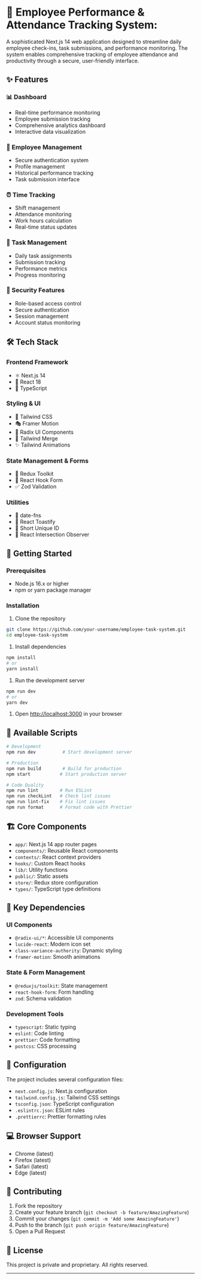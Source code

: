 # 🚀 Employee Performance & Attendance Tracking System:

A sophisticated Next.js 14 web application designed to streamline daily employee check-ins, task submissions, and performance monitoring. The system enables comprehensive tracking of employee attendance and productivity through a secure, user-friendly interface.

## ✨ Features

### 📊 Dashboard

- Real-time performance monitoring
- Employee submission tracking
- Comprehensive analytics dashboard
- Interactive data visualization

### 👥 Employee Management

- Secure authentication system
- Profile management
- Historical performance tracking
- Task submission interface

### ⏰ Time Tracking

- Shift management
- Attendance monitoring
- Work hours calculation
- Real-time status updates

### 📝 Task Management

- Daily task assignments
- Submission tracking
- Performance metrics
- Progress monitoring

### 🔐 Security Features

- Role-based access control
- Secure authentication
- Session management
- Account status monitoring

## 🛠️ Tech Stack

### Frontend Framework

- ⚛️ Next.js 14
- 📱 React 18
- 🔷 TypeScript

### Styling & UI

- 🎨 Tailwind CSS
- 🎭 Framer Motion
- 🎯 Radix UI Components
- 💅 Tailwind Merge
- ✨ Tailwind Animations

### State Management & Forms

- 🔄 Redux Toolkit
- 📝 React Hook Form
- ✅ Zod Validation

### Utilities

- 📅 date-fns
- 🔔 React Toastify
- 🎯 Short Unique ID
- 📱 React Intersection Observer

## 🚀 Getting Started

### Prerequisites

- Node.js 16.x or higher
- npm or yarn package manager

### Installation

1. Clone the repository
```bash
git clone https://github.com/your-username/employee-task-system.git
cd employee-task-system
```

1. Install dependencies
```bash
npm install
# or
yarn install
```

1. Run the development server
```bash
npm run dev
# or
yarn dev
```

1. Open [http://localhost:3000](http://localhost:3000) in your browser

## 📜 Available Scripts

```bash
# Development
npm run dev          # Start development server

# Production
npm run build        # Build for production
npm start           # Start production server

# Code Quality
npm run lint        # Run ESLint
npm run checkLint   # Check lint issues
npm run lint-fix    # Fix lint issues
npm run format      # Format code with Prettier
```

## 🏗️ Core Components

- `app/`: Next.js 14 app router pages
- `components/`: Reusable React components
- `contexts/`: React context providers
- `hooks/`: Custom React hooks
- `lib/`: Utility functions
- `public/`: Static assets
- `store/`: Redux store configuration
- `types/`: TypeScript type definitions

## 🎯 Key Dependencies

### UI Components
- `@radix-ui/*`: Accessible UI components
- `lucide-react`: Modern icon set
- `class-variance-authority`: Dynamic styling
- `framer-motion`: Smooth animations

### State & Form Management
- `@reduxjs/toolkit`: State management
- `react-hook-form`: Form handling
- `zod`: Schema validation

### Development Tools
- `typescript`: Static typing
- `eslint`: Code linting
- `prettier`: Code formatting
- `postcss`: CSS processing

## 🔧 Configuration

The project includes several configuration files:
- `next.config.js`: Next.js configuration
- `tailwind.config.js`: Tailwind CSS settings
- `tsconfig.json`: TypeScript configuration
- `.eslintrc.json`: ESLint rules
- `.prettierrc`: Prettier formatting rules

## 💻 Browser Support

- Chrome (latest)
- Firefox (latest)
- Safari (latest)
- Edge (latest)

## 🤝 Contributing

1. Fork the repository
2. Create your feature branch (`git checkout -b feature/AmazingFeature`)
3. Commit your changes (`git commit -m 'Add some AmazingFeature'`)
4. Push to the branch (`git push origin feature/AmazingFeature`)
5. Open a Pull Request

## 📝 License

This project is private and proprietary. All rights reserved.

---
